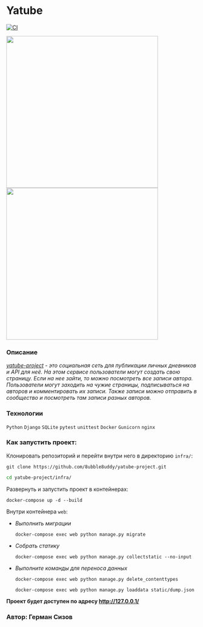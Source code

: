 # Yatube

[![CI](https://github.com/8ubble8uddy/yatube-project/workflows/yatube-project/badge.svg
)](https://github.com/8ubble8uddy/yatube-project/actions/workflows/yatube_workflow.yml)

<kbd><img width="400" src="https://user-images.githubusercontent.com/83628490/171292538-896aa056-7d66-449c-93e3-1943a693ed4a.png"></kbd>
<kbd><img width="400" src="https://user-images.githubusercontent.com/83628490/171292269-365e7bc4-3886-4056-ba84-62c8d99f757f.png"></kbd>

### **Описание**

_[yatube-project](https://github.com/8ubble8uddy/yatube-project) - это социальная сеть для публикации личных дневников и API для неё. На этом сервисе пользователи могут создать свою страницу. Если на нее зайти, то можно посмотреть все записи автора. Пользователи могут заходить на чужие страницы, подписываться на авторов и комментировать их записи. Также записи можно отправить в сообщество и посмотреть там записи разных авторов._

### **Технологии**

```Python``` ```Django``` ```SQLite``` ```pytest``` ```unittest``` ```Docker``` ```Gunicorn``` ```nginx```

### **Как запустить проект:**

Клонировать репозиторий и перейти внутри него в директорию ```infra/```:
```
git clone https://github.com/8ubble8uddy/yatube-project.git
```
```sh
cd yatube-project/infra/
```

Развернуть и запустить проект в контейнерах:
```
docker-compose up -d --build
```

Внутри контейнера ```web```:

- _Выполнить миграции_
  ```
  docker-compose exec web python manage.py migrate
  ```
- _Собрать статику_
  ```
  docker-compose exec web python manage.py collectstatic --no-input
  ```
- _Выполните команды для переноса данных_
  ```
  docker-compose exec web python manage.py delete_contenttypes
  ```
  ```
  docker-compose exec web python manage.py loaddata static/dump.json
  ```

**Проект будет доступен по адресу http://127.0.0.1/**

### Автор: Герман Сизов
